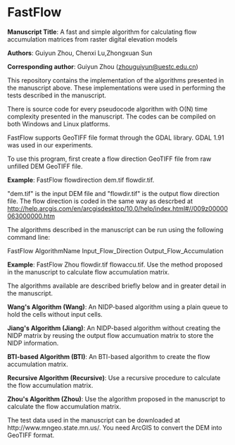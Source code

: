 # FastFlow
**Manuscript Title**: A fast and simple algorithm for calculating flow accumulation matrices from raster digital elevation models

**Authors**: Guiyun Zhou, Chenxi Lu,Zhongxuan Sun

**Corresponding author**: Guiyun Zhou (zhouguiyun@uestc.edu.cn)

This repository contains the implementation of the algorithms presented in the manuscript above. These implementations were used in performing the tests described in the manuscript.

There is source code for every pseudocode algorithm with O(N) time complexity presented in the manuscript. The codes can be compiled on both Windows and Linux platforms. 

FastFlow supports GeoTIFF file format through the GDAL library. GDAL 1.91 was used in our experiments.

To use this program, first create a flow direction GeoTIFF file from raw unfilled DEM GeoTIFF file.

**Example**: FastFlow flowdirection dem.tif flowdir.tif. 

"dem.tif" is the input DEM file and "flowdir.tif" is the output flow direction file. The flow direction is coded in the same way as descrbed at http://help.arcgis.com/en/arcgisdesktop/10.0/help/index.html#//009z00000063000000.htm

The algorithms described in the manuscript can be run using the following command line:

FastFlow AlgorithmName Input_Flow_Direction Output_Flow_Accumulation

**Example**: FastFlow Zhou flowdir.tif flowaccu.tif. Use the method proposed in the manuscript to calculate flow accumulation matrix.

The algorithms available are described briefly below and in greater detail in the manuscript.

**Wang's Algorithm (Wang)**: An NIDP-based algorithm using a plain queue to hold the cells without input cells.

**Jiang's Algorithm (Jiang)**: An NIDP-based algorithm without creating the NIDP matrix by reusing the output flow accumuation matrix to store the NIDP information.

**BTI-based Algorithm (BTI)**: An BTI-based algorithm to create the flow accumulation matrix.

**Recursive Algorithm (Recursive)**: Use a recursive procedure to calculate the flow accumulation matrix.

**Zhou's Algorithm (Zhou)**: Use the algorithm proposed in the manuscript to calculate the flow accumulation matrix.

<p> The test data used in the manuscript can be downloaded at http://www.mngeo.state.mn.us/. You need ArcGIS to convert the DEM into GeoTIFF format.
